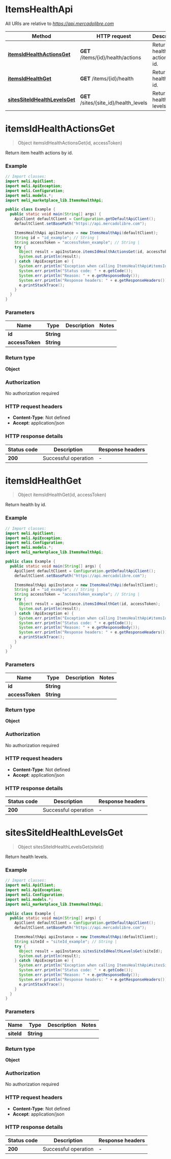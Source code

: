 # ItemsHealthApi

All URIs are relative to *https://api.mercadolibre.com*

Method | HTTP request | Description
------------- | ------------- | -------------
[**itemsIdHealthActionsGet**](ItemsHealthApi.md#itemsIdHealthActionsGet) | **GET** /items/{id}/health/actions | Return item health actions by id.
[**itemsIdHealthGet**](ItemsHealthApi.md#itemsIdHealthGet) | **GET** /items/{id}/health | Return health by id.
[**sitesSiteIdHealthLevelsGet**](ItemsHealthApi.md#sitesSiteIdHealthLevelsGet) | **GET** /sites/{site_id}/health_levels | Return health levels.


<a name="itemsIdHealthActionsGet"></a>
# **itemsIdHealthActionsGet**
> Object itemsIdHealthActionsGet(id, accessToken)

Return item health actions by id.

### Example
```java
// Import classes:
import meli.ApiClient;
import meli.ApiException;
import meli.Configuration;
import meli.models.*;
import meli_marketplace_lib.ItemsHealthApi;

public class Example {
  public static void main(String[] args) {
    ApiClient defaultClient = Configuration.getDefaultApiClient();
    defaultClient.setBasePath("https://api.mercadolibre.com");

    ItemsHealthApi apiInstance = new ItemsHealthApi(defaultClient);
    String id = "id_example"; // String | 
    String accessToken = "accessToken_example"; // String | 
    try {
      Object result = apiInstance.itemsIdHealthActionsGet(id, accessToken);
      System.out.println(result);
    } catch (ApiException e) {
      System.err.println("Exception when calling ItemsHealthApi#itemsIdHealthActionsGet");
      System.err.println("Status code: " + e.getCode());
      System.err.println("Reason: " + e.getResponseBody());
      System.err.println("Response headers: " + e.getResponseHeaders());
      e.printStackTrace();
    }
  }
}
```

### Parameters

Name | Type | Description  | Notes
------------- | ------------- | ------------- | -------------
 **id** | **String**|  |
 **accessToken** | **String**|  |

### Return type

**Object**

### Authorization

No authorization required

### HTTP request headers

 - **Content-Type**: Not defined
 - **Accept**: application/json

### HTTP response details
| Status code | Description | Response headers |
|-------------|-------------|------------------|
**200** | Successful operation |  -  |

<a name="itemsIdHealthGet"></a>
# **itemsIdHealthGet**
> Object itemsIdHealthGet(id, accessToken)

Return health by id.

### Example
```java
// Import classes:
import meli.ApiClient;
import meli.ApiException;
import meli.Configuration;
import meli.models.*;
import meli_marketplace_lib.ItemsHealthApi;

public class Example {
  public static void main(String[] args) {
    ApiClient defaultClient = Configuration.getDefaultApiClient();
    defaultClient.setBasePath("https://api.mercadolibre.com");

    ItemsHealthApi apiInstance = new ItemsHealthApi(defaultClient);
    String id = "id_example"; // String | 
    String accessToken = "accessToken_example"; // String | 
    try {
      Object result = apiInstance.itemsIdHealthGet(id, accessToken);
      System.out.println(result);
    } catch (ApiException e) {
      System.err.println("Exception when calling ItemsHealthApi#itemsIdHealthGet");
      System.err.println("Status code: " + e.getCode());
      System.err.println("Reason: " + e.getResponseBody());
      System.err.println("Response headers: " + e.getResponseHeaders());
      e.printStackTrace();
    }
  }
}
```

### Parameters

Name | Type | Description  | Notes
------------- | ------------- | ------------- | -------------
 **id** | **String**|  |
 **accessToken** | **String**|  |

### Return type

**Object**

### Authorization

No authorization required

### HTTP request headers

 - **Content-Type**: Not defined
 - **Accept**: application/json

### HTTP response details
| Status code | Description | Response headers |
|-------------|-------------|------------------|
**200** | Successful operation |  -  |

<a name="sitesSiteIdHealthLevelsGet"></a>
# **sitesSiteIdHealthLevelsGet**
> Object sitesSiteIdHealthLevelsGet(siteId)

Return health levels.

### Example
```java
// Import classes:
import meli.ApiClient;
import meli.ApiException;
import meli.Configuration;
import meli.models.*;
import meli_marketplace_lib.ItemsHealthApi;

public class Example {
  public static void main(String[] args) {
    ApiClient defaultClient = Configuration.getDefaultApiClient();
    defaultClient.setBasePath("https://api.mercadolibre.com");

    ItemsHealthApi apiInstance = new ItemsHealthApi(defaultClient);
    String siteId = "siteId_example"; // String | 
    try {
      Object result = apiInstance.sitesSiteIdHealthLevelsGet(siteId);
      System.out.println(result);
    } catch (ApiException e) {
      System.err.println("Exception when calling ItemsHealthApi#sitesSiteIdHealthLevelsGet");
      System.err.println("Status code: " + e.getCode());
      System.err.println("Reason: " + e.getResponseBody());
      System.err.println("Response headers: " + e.getResponseHeaders());
      e.printStackTrace();
    }
  }
}
```

### Parameters

Name | Type | Description  | Notes
------------- | ------------- | ------------- | -------------
 **siteId** | **String**|  |

### Return type

**Object**

### Authorization

No authorization required

### HTTP request headers

 - **Content-Type**: Not defined
 - **Accept**: application/json

### HTTP response details
| Status code | Description | Response headers |
|-------------|-------------|------------------|
**200** | Successful operation |  -  |

